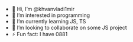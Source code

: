 - 👋 Hi, I’m @khvanvladi1mir
- 👀 I’m interested in programming
- 🌱 I’m currently learning JS, TS
- 💞️ I’m looking to collaborate on some JS project
- ⚡ Fun fact: I have 0881
